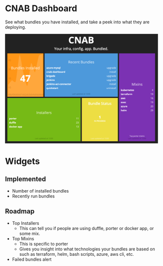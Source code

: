 # CNAB Dashboard

See what bundles you have installed, and take a peek into what they are deploying.

![screenshot of dashboard](screenshot.png)

# Widgets

## Implemented
* Number of installed bundles
* Recently run bundles

## Roadmap
* Top Installers
  * This can tell you if people are using duffle, porter or docker app, or some mix.
* Top Mixins
  * This is specific to porter
  * Gives you insight into what technologies your bundles are based on such as terraform, helm, bash scripts, azure, aws cli, etc.
* Failed bundles alert